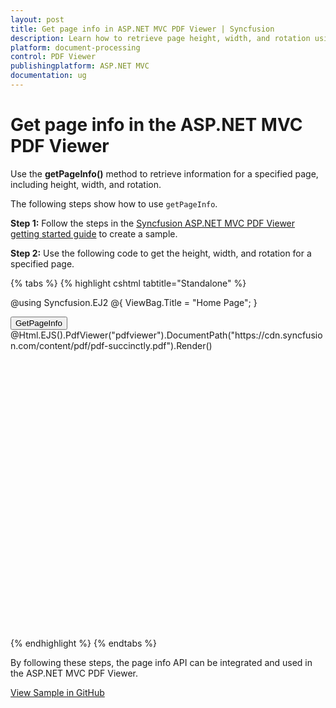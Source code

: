```yaml
---
layout: post
title: Get page info in ASP.NET MVC PDF Viewer | Syncfusion
description: Learn how to retrieve page height, width, and rotation using getPageInfo in the Syncfusion ASP.NET MVC PDF Viewer.
platform: document-processing
control: PDF Viewer
publishingplatform: ASP.NET MVC
documentation: ug
---
```


# Get page info in the ASP.NET MVC PDF Viewer

Use the **getPageInfo()** method to retrieve information for a specified page, including height, width, and rotation.

The following steps show how to use `getPageInfo`.

**Step 1:** Follow the steps in the [Syncfusion ASP.NET MVC PDF Viewer getting started guide](https://help.syncfusion.com/document-processing/pdf/pdf-viewer/asp-net-mvc/getting-started) to create a sample.

**Step 2:** Use the following code to get the height, width, and rotation for a specified page.

{% tabs %}
{% highlight cshtml tabtitle="Standalone" %}

@using Syncfusion.EJ2
@{
    ViewBag.Title = "Home Page";
}

<div>
    <div style="height:500px;width:100%;">
        <!-- Button to trigger Page Info retrieval -->
        <button id="getPageInfo">GetPageInfo</button>
        <!-- Render PDF Viewer -->
        @Html.EJS().PdfViewer("pdfviewer").DocumentPath("https://cdn.syncfusion.com/content/pdf/pdf-succinctly.pdf").Render()
    </div>
</div>

<!-- Ensure necessary Syncfusion scripts and styles are included -->
<script src="https://cdn.syncfusion.com/ej2/27.2.4/dist/ej2.min.js"></script>
<script type="text/javascript">
    window.onload = function () {
        var viewer = document.getElementById('pdfviewer').ej2_instances[0];
        // Add event listener for retrieving page information
        document.getElementById('getPageInfo').addEventListener('click', function () {
            retrievePageInfo();
        });
        function retrievePageInfo() {
            if (viewer) {
                // Set the page index for which info is required
                const pageIndex = 0;
                // To Retrieve and log the page information
                console.log(viewer.getPageInfo(pageIndex));
                // To Log the specific page information details to the console
                var pageInfo = viewer.getPageInfo(pageIndex);
                if (pageInfo) {
                    console.log(`Page Info for Page Index ${pageIndex}:`);
                    console.log(`Height: ${pageInfo.height}`);
                    console.log(`Width: ${pageInfo.width}`);
                    console.log(`Rotation: ${pageInfo.rotation}`);
                }
            }
        }
    };
</script>

{% endhighlight %}
{% endtabs %}

By following these steps, the page info API can be integrated and used in the ASP.NET MVC PDF Viewer.

[View Sample in GitHub](https://github.com/SyncfusionExamples/mvc-pdf-viewer-examples/tree/master/How%20to)
